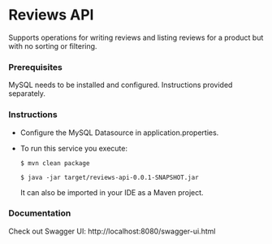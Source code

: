 # Reviews API 
Supports operations for writing reviews and listing reviews for a product but with no sorting or filtering.

### Prerequisites
MySQL needs to be installed and configured. Instructions provided separately.

### Instructions
* Configure the MySQL Datasource in application.properties.
    
* To run this service you execute:
    
    ```
    $ mvn clean package
    ```
    
    ```
    $ java -jar target/reviews-api-0.0.1-SNAPSHOT.jar
    ```
    
    It can also be imported in your IDE as a Maven project.

### Documentation

Check out Swagger UI: http://localhost:8080/swagger-ui.html
